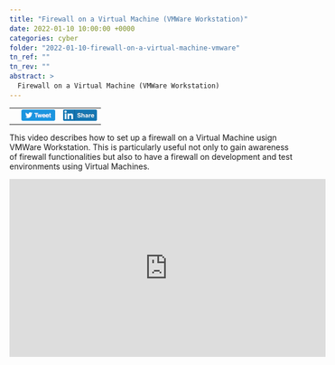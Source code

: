 ```yaml
---
title: "Firewall on a Virtual Machine (VMWare Workstation)"
date: 2022-01-10 10:00:00 +0000
categories: cyber
folder: "2022-01-10-firewall-on-a-virtual-machine-vmware"
tn_ref: ""
tn_rev: ""
abstract: >
  Firewall on a Virtual Machine (VMWare Workstation)
---
```

<table style="width:35%">
  <tr>
    <td style="vertical-align:bottom">
<script type='text/javascript' src='https://storage.ko-fi.com/cdn/widget/Widget_2.js'></script><script type='text/javascript'>kofiwidget2.init('Support Me on Ko-fi', '#29abe0', 'Z8Z37OFYG');kofiwidget2.draw();</script> 
    </td>
    <td style="vertical-align:bottom">
<a class="twitter-share-button"
href="https://twitter.com/intent/tweet?text=Firewall%20on%20a%20Virtual%20Machine&url=https://hardpath.co.uk/cyber/2022/01/10/firewall-on-a-virtual-machine_vmware.html">
<img src="/assets/images/generic/tweet.png"></a>
    </td>
    <td style="vertical-align:bottom">
<a href="http://www.linkedin.com/shareArticle?url=https://hardpath.co.uk/cyber/2022/01/10/firewall-on-a-virtual-machine_vmware.html">
<img src="/assets/images/generic/linkedinshare.png">
</a>    
    </td>
  </tr>
</table>

This video describes how to set up a firewall on a Virtual Machine usign VMWare
Workstation. This is particularly useful not only to gain awareness of firewall
functionalities but also to have a firewall on development and test
environments using Virtual Machines.

<iframe
  width="560"
  height="315"
  src="https://www.youtube.com/embed/qg_i-hUKj3U"
  title="irewall on a Virtual Machine (VMWare Workstation)"
  frameborder="0"
  allow="accelerometer; autoplay; clipboard-write; encrypted-media; gyroscope; picture-in-picture"
  allowfullscreen>
</iframe>


